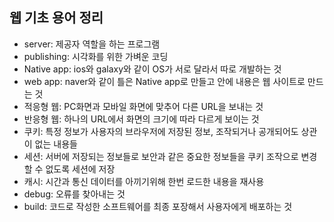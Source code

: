 ## 웹 기초 용어 정리

+ server: 제공자 역할을 하는 프로그램
+ publishing: 시각화를 위한 가벼운 코딩
+ Native app: ios와 galaxy와 같이 OS가 서로 달라서 따로 개발하는 것
+ web app: naver와 같이 틀은 Native app로 만들고 안에 내용은 웹 사이트로 만드는 것
+ 적응형 웹: PC화면과 모바일 화면에 맞추어 다른 URL을 보내는 것
+ 반응형 웹: 하나의 URL에서 화면의 크기에 따라 다르게 보이는 것
+ 쿠키: 특정 정보가 사용자의 브라우저에 저장된 정보, 조작되거나 공개되어도 상관이 없는 내용들
+ 세션: 서버에 저장되는 정보들로 보안과 같은 중요한 정보들을 쿠키 조작으로 변경할 수 없도록 세션에 저장
+ 캐시: 시간과 통신 데이터를 아끼기위해 한번 로드한 내용을 재사용
+ debug: 오류를 찾아내는 것
+ build: 코드로 작성한 소프트웨어를 최종 포장해서 사용자에게 배포하는 것 
